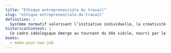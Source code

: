 ```yaml
---
title: "Éthique entrepreneuriale du travail"
slug: "ethique-entrepreneuriale-du-travail"
definition: |
  Système normatif valorisant l’initiative individuelle, la créativité et la responsabilité personnelle comme conditions de réussite et de dignité sociale.
historicalContext: |
  Ce cadre idéologique émerge au tournant du XXe siècle, nourri par le New Thought, les discours de self-help et les mutations du capitalisme industriel. Il se consolide avec la montée du néolibéralisme et la diffusion massive de l’idéologie managériale.
books:
  - make-your-own-job
---
```

